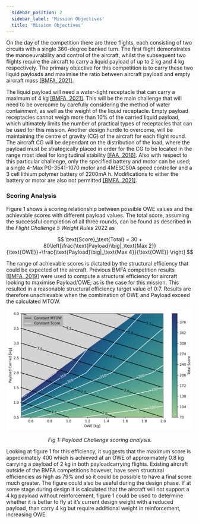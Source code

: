 ```yaml
---
  sidebar_position: 2
  sidebar_label: 'Mission Objectives'
  title: 'Mission Objectives'
---
```


On the day of the competition there are three flights, each consisting
of two circuits with a single 360-degree banked turn. The first flight
demonstrates the manoeuvrability and control of the aircraft, whilst the
subsequent two flights require the aircraft to carry a liquid payload of
up to 2 kg and 4 kg respectively. The primary objective for this
competition is to carry these two liquid payloads and maximise the ratio
between aircraft payload and empty aircraft mass [[BMFA, 2021]](/docs/references).

The liquid payload will need a water-tight receptacle that can carry a maximum of 4 kg [[BMFA, 2021]](/docs/references). This will be the main challenge that will need to be overcome by carefully considering the method of water containment, as well as the weight of the liquid receptacle. Empty payload receptacles cannot weigh more than 10% of the carried liquid payload, which ultimately limits the number of practical types of receptacles that can be used for this mission. Another design hurdle to overcome, will be maintaining the centre of gravity (CG) of the aircraft for each flight round. The aircraft CG will be dependant on the distribution of the load, where the payload must be strategically placed in order for the CG to be located in the range most ideal for longitudinal stability [[FAA, 2016]](/docs/references).
Also with respect to this particular challenge, only the specified battery and motor can be used; a single 4-Max PO-3541-1070 motor and 4MESC50A speed controller and a 3 cell lithium polymer battery of 2200mA h. Modifications to either the battery or motor are also not permitted [[BMFA, 2021]](/docs/references).

### Scoring Analysis
Figure 1 shows a scoring relationship between possible OWE values and the achievable scores with different payload values. The total score, assuming the successful completion of all three rounds, can be found as described in the *Flight Challenge 5 Weight Rules* 2022 as

$$
    \text{Score}_\text{Total} = 30 + 80\left[\frac{\text{Payload}\big|_\text{Max 2}}{\text{OWE}}+\frac{\text{Payload}\big|_\text{Max 4}}{\text{OWE}} \right]
$$

The range of achievable scores is dictated by the structural efficiency that could be expected of the aircraft. Previous BMFA competition results [[BMFA, 2019]](/docs/references) were used to compute a structural efficiency for aircraft looking to maximise Payload/OWE; as is the case for this mission. This resulted in a reasonable structural efficiency target value of 0:7. Results are therefore unachievable when the combination of OWE and Payload exceed the calculated MTOW.

![Scoring analysis.](/img/concept1/scoring.png)
<center><i>Fig 1: Payload Challenge scoring analysis.</i></center>

Looking at figure 1 for this efficiency, it suggests that the maximum score is approximately 400 which is achieved at an OWE of approximately 0.8 kg carrying a payload of 2 kg in both payloadcarrying flights.
Existing aircraft outside of the BMFA competitions however, have seen structural efficiencies as high as 79% and so it could be possible to have a final score much greater. The figure could also be useful during the design phase. If at some stage during design it is calculated that the aircraft will not support a 4 kg payload without reinforcement, figure 1 could be used to determine whether it is better to fly at it’s current design weight with a reduced payload, than carry 4 kg but require additional weight in reinforcement, increasing OWE.